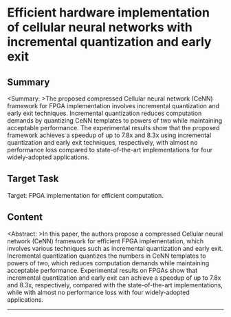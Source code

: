 # Efficient hardware implementation of cellular neural networks with incremental quantization and early exit

## Summary

<Summary: >The proposed compressed Cellular neural network (CeNN) framework for FPGA implementation involves incremental quantization and early exit techniques. Incremental quantization reduces computation demands by quantizing CeNN templates to powers of two while maintaining acceptable performance. The experimental results show that the proposed framework achieves a speedup of up to 7.8x and 8.3x using incremental quantization and early exit techniques, respectively, with almost no performance loss compared to state-of-the-art implementations for four widely-adopted applications.


## Target Task

Target: FPGA implementation for efficient computation.

## Content

<Abstract: >In this paper, the authors propose a compressed Cellular neural network (CeNN) framework for efficient FPGA implementation, which involves various techniques such as incremental quantization and early exit. Incremental quantization quantizes the numbers in CeNN templates to powers of two, which reduces computation demands while maintaining acceptable performance. Experimental results on FPGAs show that incremental quantization and early exit can achieve a speedup of up to 7.8x and 8.3x, respectively, compared with the state-of-the-art implementations, while with almost no performance loss with four widely-adopted applications.



---


